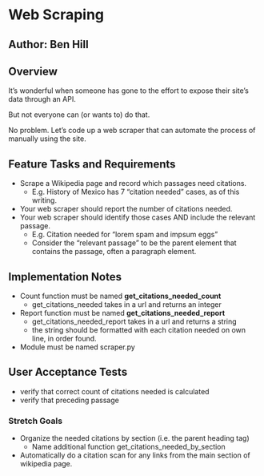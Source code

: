 # Web Scraping
## Author: Ben Hill

## Overview
It’s wonderful when someone has gone to the effort to expose their site’s data through an API.

But not everyone can (or wants to) do that.

No problem. Let’s code up a web scraper that can automate the process of manually using the site.

## Feature Tasks and Requirements
- Scrape a Wikipedia page and record which passages need citations.
  - E.g. History of Mexico has 7 “citation needed” cases, as of this writing.
- Your web scraper should report the number of citations needed.
- Your web scraper should identify those cases AND include the relevant passage.
  - E.g. Citation needed for “lorem spam and impsum eggs”
  - Consider the “relevant passage” to be the parent element that contains the passage, often a paragraph element.

## Implementation Notes
- Count function must be named **get_citations_needed_count**
  - get_citations_needed takes in a url and returns an integer
- Report function must be named **get_citations_needed_report**
  - get_citations_needed_report takes in a url and returns a string
  - the string should be formatted with each citation needed on own line, in order found.
- Module must be named scraper.py

## User Acceptance Tests
- verify that correct count of citations needed is calculated
- verify that preceding passage

### Stretch Goals
- Organize the needed citations by section (i.e. the parent heading tag)
  - Name additional function get_citations_needed_by_section
- Automatically do a citation scan for any links from the main section of wikipedia page.
